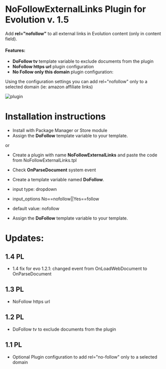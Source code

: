 NoFollowExternalLinks Plugin for Evolution v. 1.5
============================

Add **rel="nofollow"** to all external links in Evolution content (only in content field).

#### Features: 

* **DoFollow tv** template variable to exclude documents from the plugin 
* **NoFollow https url** plugin configuration
* **No Follow only this domain** plugin configuration:

Using the configuration settings you can add rel="nofollow" only to a selected domain (ie: amazon affiliate links)

![plugin](https://raw.githubusercontent.com/Nicola1971/NoFollowExternalLinks-Plugin/master/13-plugin-conf.jpg)

# Installation instructions
* Install with Package Manager or Store module
* Assign the **DoFollow** template variable to your template.

or

* Create a plugin with name **NoFollowExternalLinks** and paste the code from NoFollowExternalLinks.tpl
* Check **OnParseDocument** system event 

* Create a template variable named **DoFollow**. 
* input type: dropdown
* input_options No==nofollow||Yes==follow 
* default value: nofollow
* Assign the **DoFollow** template variable to your template.

# Updates:
## 1.4 PL
* 1.4 fix for evo 1.2.1: changed event  from OnLoadWebDocument to OnParseDocument

## 1.3 PL
* NoFollow https url    

## 1.2 PL
* DoFollow tv to exclude documents from the plugin   

## 1.1 PL
* Optional Plugin configuration to add rel="no-follow" only to a selected domain   
